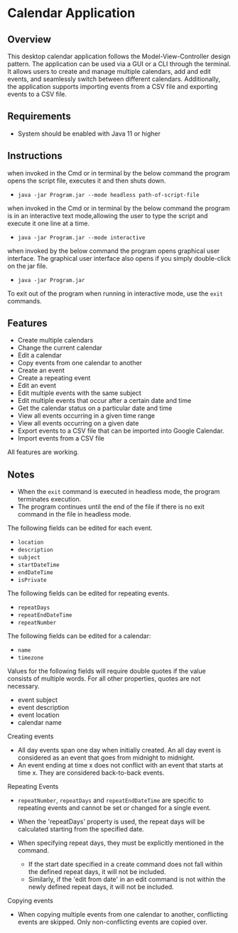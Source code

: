 # Calendar Application

## Overview

This desktop calendar application follows the Model-View-Controller design pattern. The
application can be used via a GUI or a CLI through the terminal. It allows users to create and 
manage multiple calendars, add and edit events, and seamlessly switch between different calendars. 
Additionally, the application supports importing events from a CSV file and 
exporting events to a CSV file.

## Requirements
- System should be enabled with Java 11 or higher

## Instructions
when invoked in the Cmd or in terminal by the below command the program opens the script file,
executes it and then shuts down.
*     java -jar Program.jar --mode headless path-of-script-file

when invoked in the Cmd or in terminal by the below command the program is in an
interactive text mode,allowing the user to type the script and execute it one line at a time.
*     java -jar Program.jar --mode interactive

when invoked by the below command the program opens graphical user interface. The graphical user
interface also opens if you simply double-click on the jar file.
*     java -jar Program.jar

To exit out of the program when running in interactive mode,
use the `exit` commands.

## Features
* Create multiple calendars
* Change the current calendar
* Edit a calendar
* Copy events from one calendar to another
* Create an event
* Create a repeating event
* Edit an event
* Edit multiple events with the same subject
* Edit multiple events that occur after a certain date and time
* Get the calendar status on a particular date and time
* View all events occurring in a given time range
* View all events occurring on a given date
* Export events to a CSV file that can be imported into Google Calendar.
* Import events from a CSV file

All features are working.

## Notes
* When the `exit` command is executed in headless mode, the program terminates execution.
* The program continues until the end of the file if there is no exit command in the file in headless mode.

The following fields can be edited for each event. 
- `location`
- `description`
- `subject`
- `startDateTime` 
- `endDateTime`
- `isPrivate`

The following fields can be edited for repeating events. 
- `repeatDays`
- `repeatEndDateTime`
- `repeatNumber`

The following fields can be edited for a calendar:
- `name`
- `timezone`

Values for the following fields will require double quotes if the value consists of multiple words. For all other properties, quotes are not necessary.
  * event subject
  * event description
  * event location
  * calendar name

Creating events
* All day events span one day when initially created. An all day event is considered as an event that goes from midnight to midnight.
* An event ending at time x does not conflict with an event that starts at time x. They are considered back-to-back events.

Repeating Events
* `repeatNumber`, `repeatDays` and `repeatEndDateTime` are specific to repeating events and cannot be set or changed for a single event.

* When the 'repeatDays' property is used, the repeat days will be calculated starting from the specified date.

* When specifying repeat days, they must be explicitly mentioned in the command.
  - If the start date specified in a create command does not fall within the defined repeat days, it will not be included.
  - Similarly, if the 'edit from date' in an edit command is not within the newly defined repeat days, it will not be included.

Copying events
* When copying multiple events from one calendar to another, conflicting events are skipped. Only non-conflicting events are copied over.

